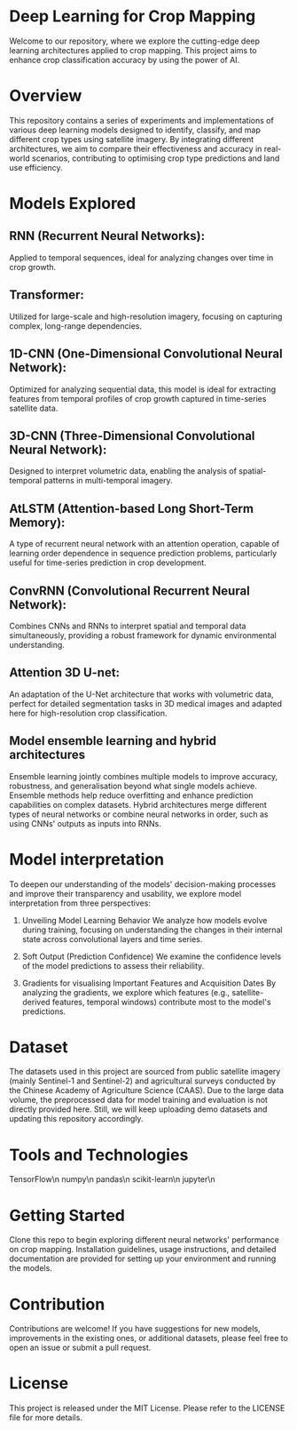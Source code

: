 # Deep Learning for Crop Mapping

Welcome to our repository, where we explore the cutting-edge deep learning architectures applied to crop mapping. This project aims to enhance crop classification accuracy by using the power of AI.

# Overview
This repository contains a series of experiments and implementations of various deep learning models designed to identify, classify, and map different crop types using satellite imagery. By integrating different architectures, we aim to compare their effectiveness and accuracy in real-world scenarios, contributing to optimising crop type predictions and land use efficiency.

# Models Explored

## RNN (Recurrent Neural Networks): 
Applied to temporal sequences, ideal for analyzing changes over time in crop growth.
## Transformer: 
Utilized for large-scale and high-resolution imagery, focusing on capturing complex, long-range dependencies.
## 1D-CNN (One-Dimensional Convolutional Neural Network): 
Optimized for analyzing sequential data, this model is ideal for extracting features from temporal profiles of crop growth captured in time-series satellite data.
## 3D-CNN (Three-Dimensional Convolutional Neural Network): 
Designed to interpret volumetric data, enabling the analysis of spatial-temporal patterns in multi-temporal imagery.
## AtLSTM (Attention-based Long Short-Term Memory): 
A type of recurrent neural network with an attention operation, capable of learning order dependence in sequence prediction problems, particularly useful for time-series prediction in crop development.
## ConvRNN (Convolutional Recurrent Neural Network): 
Combines CNNs and RNNs to interpret spatial and temporal data simultaneously, providing a robust framework for dynamic environmental understanding.
## Attention 3D U-net: 
An adaptation of the U-Net architecture that works with volumetric data, perfect for detailed segmentation tasks in 3D medical images and adapted here for high-resolution crop classification.
## Model ensemble learning and hybrid architectures
Ensemble learning jointly combines multiple models to improve accuracy, robustness, and generalisation beyond what single models achieve. Ensemble methods help reduce overfitting and enhance prediction capabilities on complex datasets. Hybrid architectures merge different types of neural networks or combine neural networks in order, such as using CNNs' outputs as inputs into RNNs.

# Model interpretation
To deepen our understanding of the models' decision-making processes and improve their transparency and usability, we explore model interpretation from three perspectives:

1. Unveiling Model Learning Behavior
We analyze how models evolve during training, focusing on understanding the changes in their internal state across convolutional layers and time series. 

2. Soft Output (Prediction Confidence)
We examine the confidence levels of the model predictions to assess their reliability. 

3. Gradients for visualising Important Features and Acquisition Dates
By analyzing the gradients, we explore which features (e.g., satellite-derived features, temporal windows) contribute most to the model's predictions.


# Dataset
The datasets used in this project are sourced from public satellite imagery (mainly Sentinel-1 and Sentinel-2) and agricultural surveys conducted by the Chinese Academy of Agriculture Science (CAAS). Due to the large data volume, the preprocessed data for model training and evaluation is not directly provided here. Still, we will keep uploading demo datasets and updating this repository accordingly.

# Tools and Technologies
TensorFlow\n
numpy\n
pandas\n
scikit-learn\n
jupyter\n

# Getting Started
Clone this repo to begin exploring different neural networks' performance on crop mapping. Installation guidelines, usage instructions, and detailed documentation are provided for setting up your environment and running the models.

# Contribution
Contributions are welcome! If you have suggestions for new models, improvements in the existing ones, or additional datasets, please feel free to open an issue or submit a pull request.

# License
This project is released under the MIT License. Please refer to the LICENSE file for more details.
